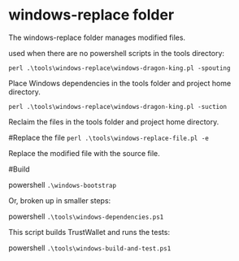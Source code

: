 # windows-replace  folder

The windows-replace folder manages modified files.

used when there are no powershell scripts in the tools directory:

```perl .\tools\windows-replace\windows-dragon-king.pl -spouting```

Place Windows dependencies in the tools folder and project home directory.



```perl .\tools\windows-replace\windows-dragon-king.pl -suction```

Reclaim the files in the tools folder and project home directory.

#Replace the file
```perl .\tools\windows-replace-file.pl -e ```

Replace the modified file with the source file.

#Build

 powershell ```.\windows-bootstrap```

 Or, broken up in smaller steps:

 powershell ```.\tools\windows-dependencies.ps1```

 This script builds TrustWallet and runs the tests:

 powershell ```.\tools\windows-build-and-test.ps1```

